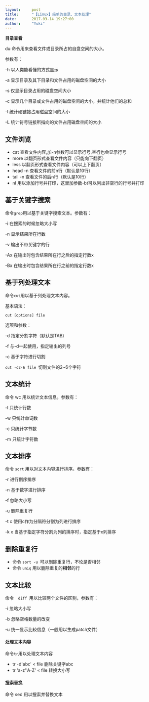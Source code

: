 ```yaml
---
layout:     post
title:      "【Linux】简单的目录、文本处理"
date:       2017-03-14 19:27:00
author:     "Yuki"
---
```


**目录查看**

du 命令用来查看文件或目录所占的自盘空间的大小。

参数有：

-h 以人类能看懂的方式显示

-a 显示目录及其下目录和文件占用的磁盘空间的大小

-s 仅显示目录占用的磁盘空间大小

-c 显示几个目录或文件占用的磁盘空间的大小，并统计他们的总和

-l 统计硬链接占用磁盘空间的大小

-L 统计符号链接所指向的文件占用磁盘空间的大小

## 文件浏览

* cat 查看文件内容,加-n参数可以显示行号,空行也会显示行号
* more 以翻页形式查看文件内容（只能向下翻页）
* less 以翻页形式查看文件内容（可以上下翻页）
* head -n 查看文件的前n行（默认是10行）
* tail -n 查看文件的后n行（默认是10行）
* nl 用以添加行号并打印，这里加参数-bt可以列出非空行的行号并打印 


## 基于关键字搜索

命令` grep `用以基于关键字搜索文本。参数有：

-i 在搜索的时候忽略大小写

-n 显示结果所在行数

-v 输出不带关键字的行

-Ax 在输出时包含结果所在行之后的指定行数x

-Bx 在输出时包含结果所在行之前的指定行数x

## 基于列处理文本

命令` cut `用以基于列处理文本内容。

基本语法：

`cut [options] file`

选项和参数：



-d 指定分割字符（默认是TAB）

-f 与-d一起使用，指定输出的列号

-c 基于字符进行切割

`cut -c2-6 file `切割文件的2~6个字符

## 文本统计

命令 wc 用以统计文本信息。参数有：

-l 只统计行数

-w 只统计单词数

-c 只统计字节数

-m 只统计字符数

## 文本排序

命令 `sort` 用以对文本内容进行排序。参数有：

-r 进行倒序排序

-n 基于数字进行排序

-f 忽略大小写

-u 删除重复行

-t c 使用c作为分隔符分割为列进行排序

-k x 当基于指定字符分割为列的排序时，指定基于x列排序


## 删除重复行

* 命令 `sort -u `可以删除重复行，不论是否相邻
* 命令 `uniq` 用以删除重复的**相邻**的行

## 文本比较

命令　`diff `用以比较两个文件的区别，参数有：

-i 忽略大小写

-b 忽略空格数量的改变

-u 统一显示比较信息（一般用以生成patch文件）

#### 处理文本内容

命令` tr `用以处理文本内容

* tr -d'abc' < file  删除关键字abc
* tr 'a-z''A-Z' < file 转换大小写

#### 搜索替换

命令 sed 用以搜索并替换文本

